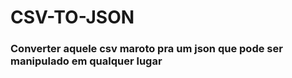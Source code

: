 # CSV-TO-JSON

### Converter aquele csv maroto pra um json que pode ser manipulado em qualquer lugar